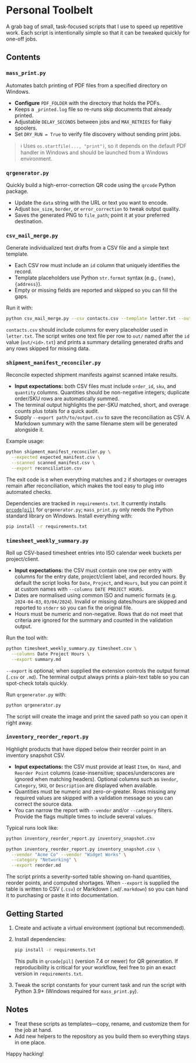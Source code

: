 # Personal Toolbelt

A grab bag of small, task-focused scripts that I use to speed up repetitive work. Each
script is intentionally simple so that it can be tweaked quickly for one-off jobs.

## Contents

### `mass_print.py`
Automates batch printing of PDF files from a specified directory on Windows.

* **Configure** `PDF_FOLDER` with the directory that holds the PDFs.
* Keeps a `_printed.log` file so re-runs skip documents that already printed.
* Adjustable `DELAY_SECONDS` between jobs and `MAX_RETRIES` for flaky spoolers.
* Set `DRY_RUN = True` to verify file discovery without sending print jobs.

> ℹ️ Uses `os.startfile(..., "print")`, so it depends on the default PDF handler in
> Windows and should be launched from a Windows environment.

### `qrgenerator.py`
Quickly build a high-error-correction QR code using the `qrcode` Python package.

* Update the `data` string with the URL or text you want to encode.
* Adjust `box_size`, `border`, or `error_correction` to tweak output quality.
* Saves the generated PNG to `file_path`; point it at your preferred destination.

### `csv_mail_merge.py`
Generate individualized text drafts from a CSV file and a simple text template.

* Each CSV row must include an `id` column that uniquely identifies the record.
* Template placeholders use Python `str.format` syntax (e.g., `{name}`, `{address}`).
* Empty or missing fields are reported and skipped so you can fill the gaps.

Run it with:

```bash
python csv_mail_merge.py --csv contacts.csv --template letter.txt --output-dir out/
```

`contacts.csv` should include columns for every placeholder used in `letter.txt`. The
script writes one text file per row to `out/` named after the `id` value
(`out/<id>.txt`) and prints a summary detailing generated drafts and any rows skipped
for missing data.

### `shipment_manifest_reconciler.py`
Reconcile expected shipment manifests against scanned intake results.

* **Input expectations:** both CSV files must include `order_id`, `sku`, and
  `quantity` columns. Quantities should be non-negative integers; duplicate order/SKU
  rows are automatically summed.
* The terminal output highlights the per-SKU matched, short, and overage counts plus
  totals for a quick audit.
* Supply `--export path/to/output.csv` to save the reconciliation as CSV. A Markdown
  summary with the same filename stem will be generated alongside it.

Example usage:

```bash
python shipment_manifest_reconciler.py \
  --expected expected_manifest.csv \
  --scanned scanned_manifest.csv \
  --export reconciliation.csv
```

The exit code is `0` when everything matches and `2` if shortages or overages remain
after reconciliation, which makes the tool easy to plug into automated checks.

Dependencies are tracked in `requirements.txt`. It currently installs
[`qrcode[pil]`](https://pypi.org/project/qrcode/) for `qrgenerator.py`; `mass_print.py`
only needs the Python standard library on Windows. Install everything with:

```bash
pip install -r requirements.txt
```

### `timesheet_weekly_summary.py`
Roll up CSV-based timesheet entries into ISO calendar week buckets per
project/client.

* **Input expectations:** the CSV must contain one row per entry with columns for
  the entry date, project/client label, and recorded hours. By default the script
  looks for `Date`, `Project`, and `Hours`, but you can point it at custom names
  with `--columns DATE PROJECT HOURS`.
* Dates are normalised using common ISO and numeric formats (e.g. `2024-04-03`,
  `03/04/2024`). Invalid or missing dates/hours are skipped and reported to
  `stderr` so you can fix the original file.
* Hours must be numeric and non-negative. Rows that do not meet that criteria are
  ignored for the summary and counted in the validation output.

Run the tool with:

```bash
python timesheet_weekly_summary.py timesheet.csv \
  --columns Date Project Hours \
  --export summary.md
```

`--export` is optional; when supplied the extension controls the output format
(`.csv` or `.md`). The terminal output always prints a plain-text table so you can
spot-check totals quickly.

Run `qrgenerator.py` with:

```bash
python qrgenerator.py
```

The script will create the image and print the saved path so you can open it right
away.

### `inventory_reorder_report.py`
Highlight products that have dipped below their reorder point in an inventory
snapshot CSV.

* **Input expectations:** the CSV must provide at least `Item`, `On Hand`, and
  `Reorder Point` columns (case-insensitive; spaces/underscores are ignored when
  matching headers). Optional columns such as `Vendor`, `Category`, `SKU`, or
  `Description` are displayed when available.
* Quantities must be numeric and zero-or-greater. Rows missing any required
  values are skipped with a validation message so you can correct the source
  data.
* You can narrow the report with `--vendor` and/or `--category` filters. Provide
  the flags multiple times to include several values.

Typical runs look like:

```bash
python inventory_reorder_report.py inventory_snapshot.csv

python inventory_reorder_report.py inventory_snapshot.csv \
  --vendor "Acme Co" --vendor "Widget Works" \
  --category "Networking" \
  --export reorder.md
```

The script prints a severity-sorted table showing on-hand quantities, reorder
points, and computed shortages. When `--export` is supplied the table is written
to CSV (`.csv`) or Markdown (`.md`/`.markdown`) so you can hand it to purchasing
or paste it into documentation.

## Getting Started

1. Create and activate a virtual environment (optional but recommended).
2. Install dependencies:

   ```bash
   pip install -r requirements.txt
   ```

   This pulls in `qrcode[pil]` (version 7.4 or newer) for QR generation. If
   reproducibility is critical for your workflow, feel free to pin an exact version in
   `requirements.txt`.

3. Tweak the script constants for your current task and run the script with Python 3.9+
   (Windows required for `mass_print.py`).

## Notes

* Treat these scripts as templates—copy, rename, and customize them for the job at
  hand.
* Add new helpers to the repository as you build them so everything stays in one place.

Happy hacking!
